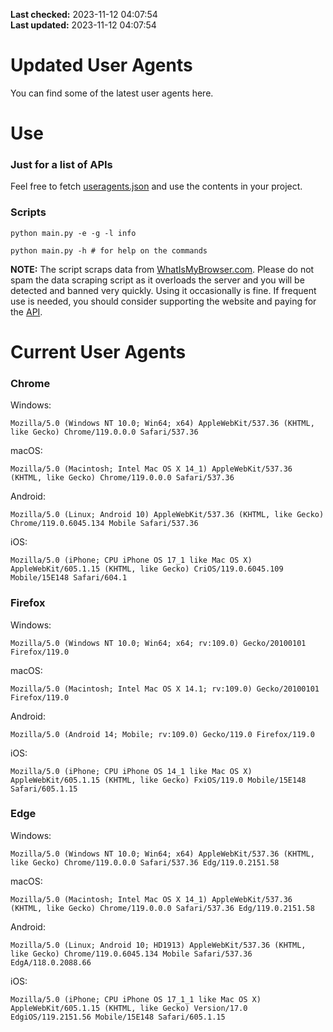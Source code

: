 **Last checked:** 2023-11-12 04:07:54  
**Last updated:** 2023-11-12 04:07:54  

# Updated User Agents
You can find some of the latest user agents here.

# Use

### Just for a list of APIs

Feel free to fetch [useragents.json](https://raw.githubusercontent.com/tmxkn1/UpdatedUserAgents/master/useragents.json) and use the contents in your project.

### Scripts

```
python main.py -e -g -l info

python main.py -h # for help on the commands
```
**NOTE:** The script scraps data from [WhatIsMyBrowser.com](https://www.whatismybrowser.com). Please do not spam the data scraping script as it overloads the server and you will be detected and banned very quickly. Using it occasionally is fine. If frequent use is needed, you should consider supporting the website and paying for the [API](https://developers.whatismybrowser.com/api/).

# Current User Agents
### Chrome

Windows:
```
Mozilla/5.0 (Windows NT 10.0; Win64; x64) AppleWebKit/537.36 (KHTML, like Gecko) Chrome/119.0.0.0 Safari/537.36
```

macOS:
```
Mozilla/5.0 (Macintosh; Intel Mac OS X 14_1) AppleWebKit/537.36 (KHTML, like Gecko) Chrome/119.0.0.0 Safari/537.36
```

Android:
```
Mozilla/5.0 (Linux; Android 10) AppleWebKit/537.36 (KHTML, like Gecko) Chrome/119.0.6045.134 Mobile Safari/537.36
```

iOS:
```
Mozilla/5.0 (iPhone; CPU iPhone OS 17_1 like Mac OS X) AppleWebKit/605.1.15 (KHTML, like Gecko) CriOS/119.0.6045.109 Mobile/15E148 Safari/604.1
```

### Firefox

Windows:
```
Mozilla/5.0 (Windows NT 10.0; Win64; x64; rv:109.0) Gecko/20100101 Firefox/119.0
```

macOS:
```
Mozilla/5.0 (Macintosh; Intel Mac OS X 14.1; rv:109.0) Gecko/20100101 Firefox/119.0
```

Android:
```
Mozilla/5.0 (Android 14; Mobile; rv:109.0) Gecko/119.0 Firefox/119.0
```

iOS:
```
Mozilla/5.0 (iPhone; CPU iPhone OS 14_1 like Mac OS X) AppleWebKit/605.1.15 (KHTML, like Gecko) FxiOS/119.0 Mobile/15E148 Safari/605.1.15
```

###  Edge

Windows:
```
Mozilla/5.0 (Windows NT 10.0; Win64; x64) AppleWebKit/537.36 (KHTML, like Gecko) Chrome/119.0.0.0 Safari/537.36 Edg/119.0.2151.58
```

macOS:
```
Mozilla/5.0 (Macintosh; Intel Mac OS X 14_1) AppleWebKit/537.36 (KHTML, like Gecko) Chrome/119.0.0.0 Safari/537.36 Edg/119.0.2151.58
```

Android:
```
Mozilla/5.0 (Linux; Android 10; HD1913) AppleWebKit/537.36 (KHTML, like Gecko) Chrome/119.0.6045.134 Mobile Safari/537.36 EdgA/118.0.2088.66
```

iOS:
```
Mozilla/5.0 (iPhone; CPU iPhone OS 17_1_1 like Mac OS X) AppleWebKit/605.1.15 (KHTML, like Gecko) Version/17.0 EdgiOS/119.2151.56 Mobile/15E148 Safari/605.1.15
```
